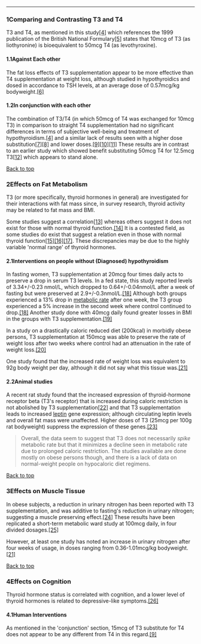 





---


### 1Comparing and Contrasting T3 and T4

T3 and T4, as mentioned in this study[[4]](#ref4) which references the 1999 publication of the British National Formulary[[5]](#ref5) states that 10mcg of T3 (as liothyronine) is bioequivalent to 50mcg T4 (as levothyroxine).


#### 1.1Against Each other


The fat loss effects of T3 supplementation appear to be more effective than T4 supplementation at weight loss, although studied in hypothyroidics and dosed in accordance to TSH levels, at an average dose of 0.57mcg/kg bodyweight.[[6]](#ref6)


#### 1.2In conjunction with each other


The combination of T3/T4 (in which 50mcg of T4 was exchanged for 10mcg T3) in comparison to straight T4 supplementation had no significant differences in terms of subjective well-being and treatment of hypothyroidism.[[4]](#ref4) and a similar lack of results seen with a higher dose substitution[[7]](#ref7)[[8]](#ref8) and lower doses.[[9]](#ref9)[[10]](#ref10)[[11]](#ref11) These results are in contrast to an earlier study which showed benefit substituting 50mcg T4 for 12.5mcg T3[[12]](#ref12) which appears to stand alone.


[Back to top](#c-comparing-and-contrasting-t3-and-t4)
### 2Effects on Fat Metabolism

T3 (or more specifically, thyroid hormones in general) are investigated for their interactions with fat mass since, in survey research, thyroid activity may be related to fat mass and BMI.


Some studies suggest a correlation[[13]](#ref13) whereas others suggest it does not exist for those with normal thyroid function.[[14]](#ref14) It is a contested field, as some studies do exist that suggest a relation even in those with normal thyroid function[[15]](#ref15)[[16]](#ref16)[[17]](#ref17). These discrepancies may be due to the highly variable 'normal range' of thyroid hormones.


#### 2.1Interventions on people without (Diagnosed) hypothyroidism


In fasting women, T3 supplementation at 20mcg four times daily acts to preserve a drop in serum T3 levels. In a fed state, this study reported levels of 3.34+/-0.23 nmol/L, which dropped to 0.64+/-0.04nmol/L after a week of fasting but were preserved at 2.9+/-0.3nmol/L.[[18]](#ref18) Although both groups experienced a 13% drop in [metabolic rate](/topics/metabolic-rate/) after one week, the T3 group experienced a 5% increase in the second week where control continued to drop.[[18]](#ref18) Another study done with 40mcg daily found greater losses in BMI in the groups with T3 supplementation.[[19]](#ref19)


In a study on a drastically caloric reduced diet (200kcal) in morbidly obese persons, T3 supplementation at 150mcg was able to preserve the rate of weight loss after two weeks where control had an attenuation in the rate of weight loss.[[20]](#ref20)


One study found that the increased rate of weight loss was equivalent to 92g body weight per day, although it did not say what this tissue was.[[21]](#ref21)


#### 2.2Animal studies


A recent rat study found that the increased expression of thyroid-hormone receptor beta (T3's receptor) that is increased during caloric restriction is not abolished by T3 supplementation[[22]](#ref22) and that T3 supplementation leads to increased [leptin](/topics/leptin/) gene expression; although circulating leptin levels and overall fat mass were unaffected. Higher doses of T3 (25mcg per 100g rat bodyweight) suppress the expression of these genes.[[23]](#ref23)



> Overall, the data seem to suggest that T3 does not necessarily *spike* metabolic rate but that it minimizes a decline seen in metabolic rate due to prolonged caloric restriction. The studies available are done mostly on obese persons though, and there is a lack of data on normal-weight people on hypocaloric diet regimens.


[Back to top](#c-effects-on-fat-metabolism)
### 3Effects on Muscle Tissue

In obese subjects, a reduction in urinary nitrogen has been reported with T3 supplementation, and was additive to fasting's reduction in urinary nitrogen; suggesting a muscle preserving effect.[[24]](#ref24) These results have been replicated a short-term metabolic ward study at 100mcg daily, in four divided dosages.[[25]](#ref25)


However, at least one study has noted an increase in urinary nitrogen after four weeks of usage, in doses ranging from 0.36-1.01mcg/kg bodyweight.[[21]](#ref21)


[Back to top](#c-effects-on-muscle-tissue)
### 4Effects on Cognition

Thyroid hormone status is correlated with cognition, and a lower level of thyroid hormones is related to depressive-like symptoms.[[26]](#ref26)


#### 4.1Human Interventions


As mentioned in the 'conjunction' section, 15mcg of T3 substitute for T4 does not appear to be any different from T4 in this regard.[[9]](#ref9)

 


